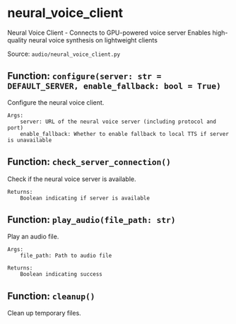 # neural_voice_client

Neural Voice Client - Connects to GPU-powered voice server
Enables high-quality neural voice synthesis on lightweight clients

Source: `audio/neural_voice_client.py`

## Function: `configure(server: str = DEFAULT_SERVER, enable_fallback: bool = True)`

Configure the neural voice client.
    
    Args:
        server: URL of the neural voice server (including protocol and port)
        enable_fallback: Whether to enable fallback to local TTS if server is unavailable

## Function: `check_server_connection()`

Check if the neural voice server is available.
    
    Returns:
        Boolean indicating if server is available

## Function: `play_audio(file_path: str)`

Play an audio file.
    
    Args:
        file_path: Path to audio file
        
    Returns:
        Boolean indicating success

## Function: `cleanup()`

Clean up temporary files.

